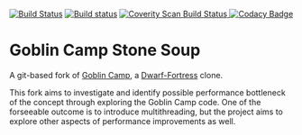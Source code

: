 [![Build Status](https://travis-ci.com/y2s82/goblin_camp.svg?branch=master)](https://travis-ci.com/y2s82/goblin_camp)
[![Build status](https://ci.appveyor.com/api/projects/status/75p0qey231mif0at?svg=true)](https://ci.appveyor.com/project/y2s82/goblin-camp)
<a href="https://scan.coverity.com/projects/y2s82-goblin_camp">
  <img alt="Coverity Scan Build Status"
       src="https://scan.coverity.com/projects/17220/badge.svg"/>
</a>
[![Codacy Badge](https://api.codacy.com/project/badge/Grade/9ce43a8ad3284f28888078e434f50ba9)](https://www.codacy.com/app/y2s82/goblin_camp?utm_source=github.com&amp;utm_medium=referral&amp;utm_content=y2s82/goblin_camp&amp;utm_campaign=Badge_Grade)

# Goblin Camp Stone Soup

A git-based fork of [Goblin Camp](https://bitbucket.org/genericcontainer/goblin-camp), a [Dwarf-Fortress](http://www.bay12games.com/dwarves/) clone.

This fork aims to investigate and identify possible performance bottleneck of the concept through exploring the Goblin Camp code.
One of the forseeable outcome is to introduce multithreading, but the project aims to explore other aspects of performance improvements as well.
